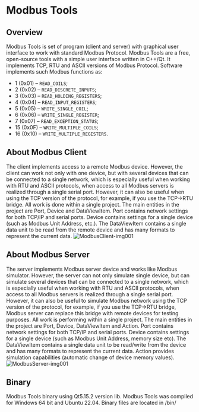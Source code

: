# Modbus Tools

## Overview

Modbus Tools is set of program (client and server) with graphical user interface to work with standard Modbus Protocol. Modbus Tools are a free, open-source  tools with a simple user interface written in C++/Qt. It implements TCP, RTU and ASCII versions of Modbus Protocol.
Software implements such Modbus functions as:
* 1  (0x01) – `READ_COILS`;
* 2  (0x02) – `READ_DISCRETE_INPUTS`;
* 3  (0x03) – `READ_HOLDING_REGISTERS`;
* 4  (0x04) – `READ_INPUT_REGISTERS`;
* 5  (0x05) – `WRITE_SINGLE_COIL`;
* 6  (0x06) – `WRITE_SINGLE_REGISTER`;
* 7  (0x07) – `READ_EXCEPTION_STATUS`;
* 15 (0x0F) – `WRITE_MULTIPLE_COILS`;
* 16 (0x10) – `WRITE_MULTIPLE_REGISTERS`.

## About Modbus Client

The client implements access to a remote Modbus device. However, the client can work not only with one device, but with several devices that can be connected to a single network, which is especially useful when working with RTU and ASCII protocols, when access to all Modbus servers is realized through a single serial port. However, it can also be useful when using the TCP version of the protocol, for example, if you use the TCP->RTU bridge.
All work is done within a single project. The main entities in the project are Port, Device and DataViewItem. Port contains network settings for both TCP/IP and serial ports. Device contains settings for a single device (such as Modbus Unit Address, etc.).  The DataViewItem contains a single data unit to be read from the remote device and has many formats to represent the current data.
![ModbusClient-img001](https://github.com/serhmarch/ModbusTools/assets/10882627/93fccbad-3eca-415f-8454-c0e8cd890d51)

## About Modbus Server

The server implements Modbus server device and works like Modbus simulator. However, the server can  not only simulate single device, but can simulate several devices that can be connected to a single network, which is especially useful when working with RTU and ASCII protocols, when access to all Modbus servers is realized through a single serial port. However, it can also be useful to simulate Modbus network using the TCP version of the protocol, for example, if you use the TCP->RTU bridge, Modbus server can replace this bridge with remote devices for testing purposes.
All work is performing within a single project. The main entities in the project are Port, Device, DataViewItem and Action. Port contains network settings for both TCP/IP and serial ports. Device contains settings for a single device (such as Modbus Unit Address, memory size etc).  The DataViewItem contains a single data unit to be read/write from the device and has many formats to represent the current data. Action provides simulation capabilities (automatic change of device memory values).
![ModbusServer-img001](https://github.com/serhmarch/ModbusTools/assets/10882627/e53d9d87-1b77-4f8c-9ad9-1b4c967219c7)

## Binary

Modbus Tools binary using Qt5.15.2 version lib. 
Modbus Tools was compiled for Windows 64 bit and Ubuntu 22.04.
Binary files are located in <root>/bin/
